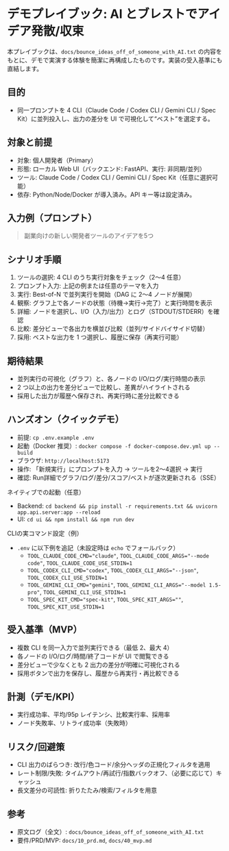# デモプレイブック: AI とブレストでアイデア発散/収束

本プレイブックは、`docs/bounce_ideas_off_of_someone_with_AI.txt` の内容をもとに、デモで実演する体験を簡潔に再構成したものです。実装の受入基準にも直結します。

## 目的
- 同一プロンプトを 4 CLI（Claude Code / Codex CLI / Gemini CLI / Spec Kit）に並列投入し、出力の差分を UI で可視化して“ベスト”を選定する。

## 対象と前提
- 対象: 個人開発者（Primary）
- 形態: ローカル Web UI（バックエンド: FastAPI、実行: 非同期/並列）
- ツール: Claude Code / Codex CLI / Gemini CLI / Spec Kit（任意に選択可能）
- 依存: Python/Node/Docker が導入済み。API キー等は設定済み。

## 入力例（プロンプト）
> 副業向けの新しい開発者ツールのアイデアを5つ

## シナリオ手順
1) ツールの選択: 4 CLI のうち実行対象をチェック（2〜4 任意）
2) プロンプト入力: 上記の例または任意のテーマを入力
3) 実行: Best-of-N で並列実行を開始（DAG に 2〜4 ノードが展開）
4) 観察: グラフ上で各ノードの状態（待機→実行→完了）と実行時間を表示
5) 詳細: ノードを選択し、I/O（入力/出力）とログ（STDOUT/STDERR）を確認
6) 比較: 差分ビューで各出力を横並び比較（並列/サイドバイサイド切替）
7) 採用: ベストな出力を 1 つ選択し、履歴に保存（再実行可能）

## 期待結果
- 並列実行の可視化（グラフ）と、各ノードの I/O/ログ/実行時間の表示
- 2 つ以上の出力を差分ビューで比較し、差異がハイライトされる
- 採用した出力が履歴へ保存され、再実行時に差分比較できる

## ハンズオン（クイックデモ）
- 前提: `cp .env.example .env`
- 起動（Docker 推奨）: `docker compose -f docker-compose.dev.yml up --build`
- ブラウザ: `http://localhost:5173`
- 操作: 「新規実行」にプロンプトを入力 → ツールを2〜4選択 → 実行
- 確認: Run詳細でグラフ/ログ/差分/スコア/ベストが逐次更新される（SSE）

ネイティブでの起動（任意）
- Backend: `cd backend && pip install -r requirements.txt && uvicorn app.api.server:app --reload`
- UI: `cd ui && npm install && npm run dev`

CLIの実コマンド設定（例）
- `.env` に以下例を追記（未設定時は `echo` でフォールバック）
  - `TOOL_CLAUDE_CODE_CMD="claude"`, `TOOL_CLAUDE_CODE_ARGS="--mode code"`, `TOOL_CLAUDE_CODE_USE_STDIN=1`
  - `TOOL_CODEX_CLI_CMD="codex"`, `TOOL_CODEX_CLI_ARGS="--json"`, `TOOL_CODEX_CLI_USE_STDIN=1`
  - `TOOL_GEMINI_CLI_CMD="gemini"`, `TOOL_GEMINI_CLI_ARGS="--model 1.5-pro"`, `TOOL_GEMINI_CLI_USE_STDIN=1`
  - `TOOL_SPEC_KIT_CMD="spec-kit"`, `TOOL_SPEC_KIT_ARGS=""`, `TOOL_SPEC_KIT_USE_STDIN=1`

## 受入基準（MVP）
- 複数 CLI を同一入力で並列実行できる（最低 2、最大 4）
- 各ノードの I/O/ログ/時間/終了コードが UI で閲覧できる
- 差分ビューで少なくとも 2 出力の差分が明確に可視化される
- 採用ボタンで出力を保存し、履歴から再実行・再比較できる

## 計測（デモ/KPI）
- 実行成功率、平均/95p レイテンシ、比較実行率、採用率
- ノード失敗率、リトライ成功率（失敗時）

## リスク/回避策
- CLI 出力のばらつき: 改行/色コード/余分ヘッダの正規化フィルタを適用
- レート制限/失敗: タイムアウト/再試行/指数バックオフ、（必要に応じて）キャッシュ
- 長文差分の可読性: 折りたたみ/検索/フィルタを用意

## 参考
- 原文ログ（全文）: `docs/bounce_ideas_off_of_someone_with_AI.txt`
- 要件/PRD/MVP: `docs/10_prd.md`, `docs/40_mvp.md`

